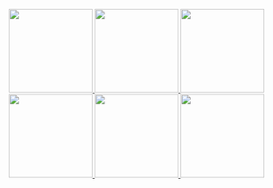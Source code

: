 <p align="center">
  <a href="https://github.com/git-huunhan/">
    <img width=150 src="https://i.pinimg.com/originals/27/8c/80/278c8023527cf8a4cc12e033e20b1433.gif" />
     <img width=150 src="https://i.pinimg.com/originals/27/8c/80/278c8023527cf8a4cc12e033e20b1433.gif" />
     <img width=150 src="https://i.pinimg.com/originals/27/8c/80/278c8023527cf8a4cc12e033e20b1433.gif" />
     <img width=150 src="https://i.pinimg.com/originals/27/8c/80/278c8023527cf8a4cc12e033e20b1433.gif" />
    <img width=150 src="https://i.pinimg.com/originals/27/8c/80/278c8023527cf8a4cc12e033e20b1433.gif" />
    <img width=150 src="https://i.pinimg.com/originals/27/8c/80/278c8023527cf8a4cc12e033e20b1433.gif" />
  </a>
</p>

<!--
**git-huunhan/git-huunhan** is a ✨ _special_ ✨ repository because its `README.md` (this file) appears on your GitHub profile.

Here are some ideas to get you started:

- 🔭 I’m currently working on ...
- 🌱 I’m currently learning ...
- 👯 I’m looking to collaborate on ...
- 🤔 I’m looking for help with ...
- 💬 Ask me about ...
- 📫 How to reach me: ...
- 😄 Pronouns: ...
- ⚡ Fun fact: ...
-->

